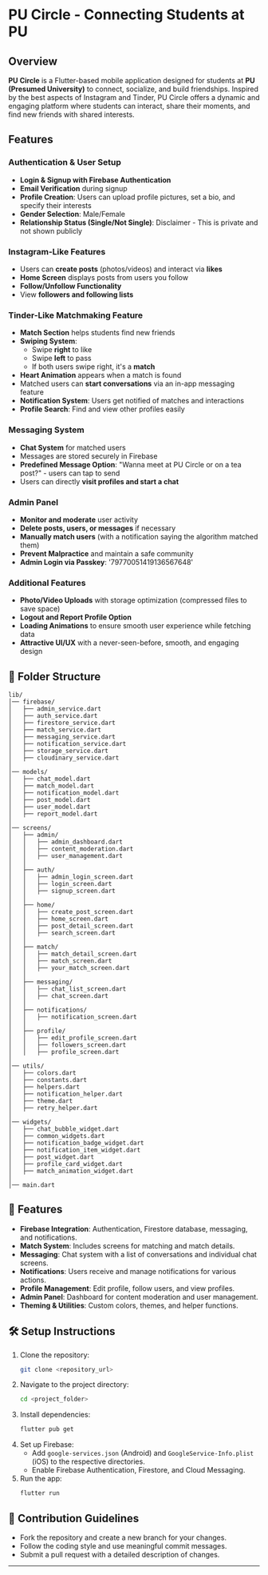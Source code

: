 # PU Circle - Connecting Students at PU

## Overview
**PU Circle** is a Flutter-based mobile application designed for students at **PU (Presumed University)** to connect, socialize, and build friendships. Inspired by the best aspects of Instagram and Tinder, PU Circle offers a dynamic and engaging platform where students can interact, share their moments, and find new friends with shared interests.

## Features
### **Authentication & User Setup**
- **Login & Signup with Firebase Authentication**
- **Email Verification** during signup
- **Profile Creation**: Users can upload profile pictures, set a bio, and specify their interests
- **Gender Selection**: Male/Female
- **Relationship Status (Single/Not Single)**: Disclaimer - This is private and not shown publicly

### **Instagram-Like Features**
- Users can **create posts** (photos/videos) and interact via **likes**
- **Home Screen** displays posts from users you follow
- **Follow/Unfollow Functionality**
- View **followers and following lists**

### **Tinder-Like Matchmaking Feature**
- **Match Section** helps students find new friends
- **Swiping System**:
    - Swipe **right** to like
    - Swipe **left** to pass
    - If both users swipe right, it's a **match**
- **Heart Animation** appears when a match is found
- Matched users can **start conversations** via an in-app messaging feature
- **Notification System**: Users get notified of matches and interactions
- **Profile Search**: Find and view other profiles easily

### **Messaging System**
- **Chat System** for matched users
- Messages are stored securely in Firebase
- **Predefined Message Option**: "Wanna meet at PU Circle or on a tea post?" - users can tap to send
- Users can directly **visit profiles and start a chat**

### **Admin Panel**
- **Monitor and moderate** user activity
- **Delete posts, users, or messages** if necessary
- **Manually match users** (with a notification saying the algorithm matched them)
- **Prevent Malpractice** and maintain a safe community
- **Admin Login via Passkey**: '79770051419136567648'

### **Additional Features**
- **Photo/Video Uploads** with storage optimization (compressed files to save space)
- **Logout and Report Profile Option**
- **Loading Animations** to ensure smooth user experience while fetching data
- **Attractive UI/UX** with a never-seen-before, smooth, and engaging design


## 📁 Folder Structure

```
lib/
│── firebase/
│   ├── admin_service.dart
│   ├── auth_service.dart
│   ├── firestore_service.dart
│   ├── match_service.dart
│   ├── messaging_service.dart
│   ├── notification_service.dart
│   ├── storage_service.dart
│   ├── cloudinary_service.dart
│
│── models/
│   ├── chat_model.dart
│   ├── match_model.dart
│   ├── notification_model.dart
│   ├── post_model.dart
│   ├── user_model.dart
│   ├── report_model.dart
│
│── screens/
│   ├── admin/
│   │   ├── admin_dashboard.dart
│   │   ├── content_moderation.dart
│   │   ├── user_management.dart
│   │
│   ├── auth/
│   │   ├── admin_login_screen.dart
│   │   ├── login_screen.dart
│   │   ├── signup_screen.dart
│   │
│   ├── home/
│   │   ├── create_post_screen.dart
│   │   ├── home_screen.dart
│   │   ├── post_detail_screen.dart
│   │   ├── search_screen.dart
│   │
│   ├── match/
│   │   ├── match_detail_screen.dart
│   │   ├── match_screen.dart
│   │   ├── your_match_screen.dart
│   │
│   ├── messaging/
│   │   ├── chat_list_screen.dart
│   │   ├── chat_screen.dart
│   │
│   ├── notifications/
│   │   ├── notification_screen.dart
│   │
│   ├── profile/
│   │   ├── edit_profile_screen.dart
│   │   ├── followers_screen.dart
│   │   ├── profile_screen.dart
│
│── utils/
│   ├── colors.dart
│   ├── constants.dart
│   ├── helpers.dart
│   ├── notification_helper.dart
│   ├── theme.dart
│   ├── retry_helper.dart
│
│── widgets/
│   ├── chat_bubble_widget.dart
│   ├── common_widgets.dart
│   ├── notification_badge_widget.dart
│   ├── notification_item_widget.dart
│   ├── post_widget.dart
│   ├── profile_card_widget.dart
│   ├── match_animation_widget.dart
│
│── main.dart
```

## 🚀 Features

- **Firebase Integration**: Authentication, Firestore database, messaging, and notifications.
- **Match System**: Includes screens for matching and match details.
- **Messaging**: Chat system with a list of conversations and individual chat screens.
- **Notifications**: Users receive and manage notifications for various actions.
- **Profile Management**: Edit profile, follow users, and view profiles.
- **Admin Panel**: Dashboard for content moderation and user management.
- **Theming & Utilities**: Custom colors, themes, and helper functions.

## 🛠️ Setup Instructions

1. Clone the repository:
   ```sh
   git clone <repository_url>
   ```
2. Navigate to the project directory:
   ```sh
   cd <project_folder>
   ```
3. Install dependencies:
   ```sh
   flutter pub get
   ```
4. Set up Firebase:
    - Add `google-services.json` (Android) and `GoogleService-Info.plist` (iOS) to the respective directories.
    - Enable Firebase Authentication, Firestore, and Cloud Messaging.
5. Run the app:
   ```sh
   flutter run
   ```

## 📌 Contribution Guidelines

- Fork the repository and create a new branch for your changes.
- Follow the coding style and use meaningful commit messages.
- Submit a pull request with a detailed description of changes.

---

